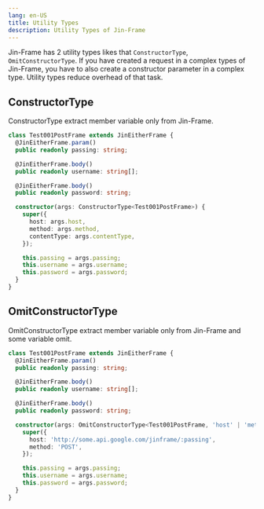 ```yaml
---
lang: en-US
title: Utility Types
description: Utility Types of Jin-Frame
---
```


Jin-Frame has 2 utility types likes that `ConstructorType`, `OmitConstructorType`. If you have created a request in a complex types of Jin-Frame, you have to also create a constructor parameter in a complex type. Utility types reduce overhead of that task.

## ConstructorType

ConstructorType extract member variable only from Jin-Frame.

```ts
class Test001PostFrame extends JinEitherFrame {
  @JinEitherFrame.param()
  public readonly passing: string;

  @JinEitherFrame.body()
  public readonly username: string[];

  @JinEitherFrame.body()
  public readonly password: string;

  constructor(args: ConstructorType<Test001PostFrame>) {
    super({
      host: args.host,
      method: args.method,
      contentType: args.contentType,
    });

    this.passing = args.passing;
    this.username = args.username;
    this.password = args.password;
  }
}
```

## OmitConstructorType

OmitConstructorType extract member variable only from Jin-Frame and some variable omit.

```ts
class Test001PostFrame extends JinEitherFrame {
  @JinEitherFrame.param()
  public readonly passing: string;

  @JinEitherFrame.body()
  public readonly username: string[];

  @JinEitherFrame.body()
  public readonly password: string;

  constructor(args: OmitConstructorType<Test001PostFrame, 'host' | 'method' | 'contentType'>) {
    super({
      host: 'http://some.api.google.com/jinframe/:passing',
      method: 'POST',
    });

    this.passing = args.passing;
    this.username = args.username;
    this.password = args.password;
  }
}
```
